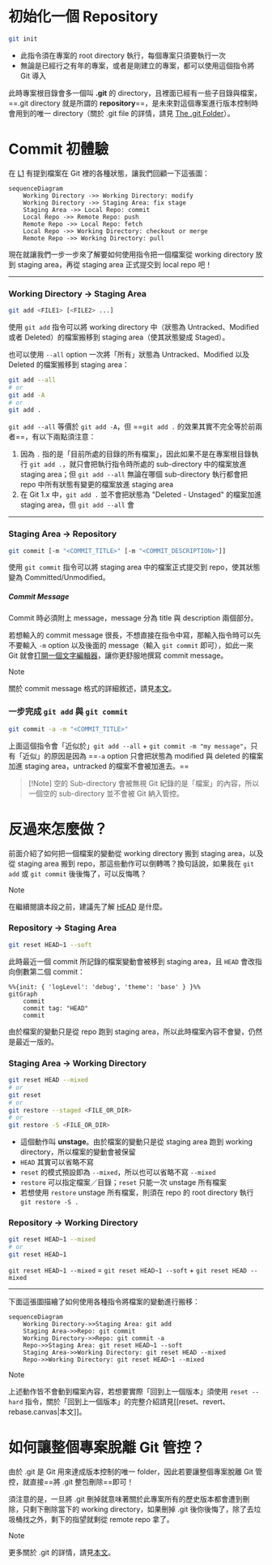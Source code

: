 # 初始化一個 Repository

```bash
git init
```

- 此指令須在專案的 root directory 執行，每個專案只須要執行一次
- 無論是已經行之有年的專案，或者是剛建立的專案，都可以使用這個指令將 Git 導入

此時專案根目錄會多一個叫 **.git** 的 directory，且裡面已經有一些子目錄與檔案，==.git directory 就是所謂的 **repository**==，是未來對這個專案進行版本控制時會用到的唯一 directory（關於 .git file 的詳情，請見 [The .git Folder](</Tools/Git/The .git Folder.md>)）。

# Commit 初體驗

在 [L1](</Tools/Git/L1 - Introduction.md#📌 檔案在 Git 裡的狀態>) 有提到檔案在 Git 裡的各種狀態，讓我們回顧一下這張圖：

```mermaid
sequenceDiagram
    Working Directory ->> Working Directory: modify
    Working Directory ->> Staging Area: fix stage
    Staging Area ->> Local Repo: commit
    Local Repo ->> Remote Repo: push
    Remote Repo ->> Local Repo: fetch
    Local Repo ->> Working Directory: checkout or merge
    Remote Repo ->> Working Directory: pull
```

現在就讓我們一步一步來了解要如何使用指令把一個檔案從 working directory 放到 staging area，再從 staging area 正式提交到 local repo 吧！

---

### Working Directory → Staging Area

```sh
git add <FILE1> [<FILE2> ...]
```

使用 `git add` 指令可以將 working directory 中（狀態為 Untracked、Modified 或者 Deleted）的檔案搬移到 staging area（使其狀態變成 Staged）。

也可以使用 `--all` option 一次將「所有」狀態為 Untracked、Modified 以及 Deleted 的檔案搬移到 staging area：

```bash
git add --all
# or
git add -A
# or
git add .
``` 

`git add --all` 等價於 `git add -A`，但 ==`git add .` 的效果其實不完全等於前兩者==，有以下兩點須注意：

1. 因為 `.` 指的是「目前所處的目錄的所有檔案」，因此如果不是在專案根目錄執行 `git add .`，就只會把執行指令時所處的 sub-directory 中的檔案放進 staging area；但 `git add --all` 無論在哪個 sub-directory 執行都會把 repo 中所有狀態有變更的檔案放進 staging area
2. 在 Git 1.x 中，`git add .` 並不會把狀態為 "Deleted - Unstaged" 的檔案加進 staging area，但 `git add --all` 會

---

### Staging Area → Repository

```sh
git commit [-m "<COMMIT_TITLE>" [-m "<COMMIT_DESCRIPTION>"]]
```

使用 `git commit` 指令可以將 staging area 中的檔案正式提交到 repo，使其狀態變為 Committed/Unmodified。

##### Commit Message

Commit 時必須附上 message，message 分為 title 與 description 兩個部分。

若想輸入的 commit message 很長，不想直接在指令中寫，那輸入指令時可以先不要輸入 `-m` option 以及後面的 message（輸入 `git commit` 即可），如此一來 Git 就會[打開一個文字編輯器](</Tools/Git/L2 - 安裝與設定.md#設定編輯器>)，讓你更舒服地撰寫 commit message。

>[!Note]
>關於 commit message 格式的詳細敘述，請見[本文](</Tools/Git/Commit Message.md>)。

### 一步完成 `git add` 與 `git commit`

```sh
git commit -a -m "<COMMIT_TITLE>"
```

上面這個指令會「近似於」`git add --all` + `git commit -m "my message"`，只有「近似」的原因是因為 ==`-a` option 只會把狀態為 modified 與 deleted 的檔案加進 staging area，untracked 的檔案不會被加進去。==

>[!Note] 空的 Sub-directory 會被無視
>Git 紀錄的是「檔案」的內容，所以一個空的 sub-directory 並不會被 Git 納入管控。

# 反過來怎麼做？

前面介紹了如何把一個檔案的變動從 working directory 搬到 staging area，以及從 staging area 搬到 repo，那這些動作可以倒轉嗎？換句話說，如果我在 `git add` 或 `git commit` 後後悔了，可以反悔嗎？

>[!Note]
>在繼續閱讀本段之前，建議先了解 [HEAD](</Tools/Git/HEAD.md>) 是什麼。
### Repository → Staging Area

```bash
git reset HEAD~1 --soft
```

此時最近一個 commit 所記錄的檔案變動會被移到 staging area，且 `HEAD` 會改指向倒數第二個 commit：

```mermaid
%%{init: { 'logLevel': 'debug', 'theme': 'base' } }%%
gitGraph
    commit
    commit tag: "HEAD"
    commit
```

由於檔案的變動只是從 repo 跑到 staging area，所以此時檔案內容不會變，仍然是最近一版的。

### Staging Area → Working Directory

```bash
git reset HEAD --mixed
# or
git reset
# or
git restore --staged <FILE_OR_DIR>
# or
git restore -S <FILE_OR_DIR>
```

- 這個動作叫 **unstage**。由於檔案的變動只是從 staging area 跑到 working directory，所以檔案的變動會被保留
- `HEAD` 其實可以省略不寫
- `reset` 的模式預設即為 `--mixed`，所以也可以省略不寫 `--mixed`
- `restore` 可以指定檔案／目錄；`reset` 只能一次 unstage 所有檔案
- 若想使用 `restore` unstage 所有檔案，則須在 repo 的 root directory 執行 `git restore -S .`

### Repository → Working Directory

```bash
git reset HEAD~1 --mixed
# or
git reset HEAD~1
```

`git reset HEAD~1 --mixed` = `git reset HEAD~1 --soft` + `git reset HEAD --mixed`

---

下面這張圖描繪了如何使用各種指令將檔案的變動進行搬移：

```mermaid
sequenceDiagram
    Working Directory->>Staging Area: git add
    Staging Area->>Repo: git commit
    Working Directory->>Repo: git commit -a
    Repo->>Staging Area: git reset HEAD~1 --soft
    Staging Area->>Working Directory: git reset HEAD --mixed
    Repo->>Working Directory: git reset HEAD~1 --mixed
```

>[!Note]
>上述動作皆不會動到檔案內容，若想要實際「回到上一個版本」須使用 `reset --hard` 指令，關於「回到上一個版本」的完整介紹請見[[reset、revert、rebase.canvas|本文]]。

# 如何讓整個專案脫離 Git 管控？

由於 .git 是 Git 用來達成版本控制的唯一 folder，因此若要讓整個專案脫離 Git 管控，就直接==將 .git 整包刪除==即可！

須注意的是，一旦將 .git 刪掉就意味著關於此專案所有的歷史版本都會遭到刪除，只剩下刪除當下的 working directory，如果刪掉 .git 後你後悔了，除了去垃圾桶找之外，剩下的指望就剩從 remote repo 拿了。

>[!Note]
>更多關於 .git 的詳情，請見[本文](</Tools/Git/The .git Folder.md>)。
